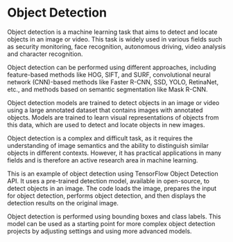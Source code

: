 # Object Detection


Object detection is a machine learning task that aims to detect and locate objects in an image or video. This task is widely used in various fields such as security monitoring, face recognition, autonomous driving, video analysis and character recognition.

Object detection can be performed using different approaches, including feature-based methods like HOG, SIFT, and SURF, convolutional neural network (CNN)-based methods like Faster R-CNN, SSD, YOLO, RetinaNet, etc., and methods based on semantic segmentation like Mask R-CNN.

Object detection models are trained to detect objects in an image or video using a large annotated dataset that contains images with annotated objects. Models are trained to learn visual representations of objects from this data, which are used to detect and locate objects in new images.

Object detection is a complex and difficult task, as it requires the understanding of image semantics and the ability to distinguish similar objects in different contexts. However, it has practical applications in many fields and is therefore an active research area in machine learning.

This is an example of object detection using TensorFlow Object Detection API. It uses a pre-trained detection model, available in open-source, to detect objects in an image. The code loads the image, prepares the input for object detection, performs object detection, and then displays the detection results on the original image.

Object detection is performed using bounding boxes and class labels. This model can be used as a starting point for more complex object detection projects by adjusting settings and using more advanced models.
